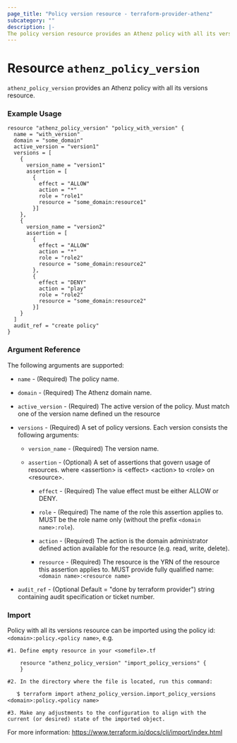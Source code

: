 ```yaml
---
page_title: "Policy version resource - terraform-provider-athenz"
subcategory: ""
description: |-
The policy version resource provides an Athenz policy with all its versions resource.
---
```


# Resource `athenz_policy_version`

`athenz_policy_version` provides an Athenz policy with all its versions resource.

### Example Usage

```hcl
resource "athenz_policy_version" "policy_with_version" {
  name = "with_version"
  domain = "some_domain"
  active_version = "version1"
  versions = [
    {
      version_name = "version1"
      assertion = [
        {
          effect = "ALLOW"
          action = "*"
          role = "role1"
          resource = "some_domain:resource1"
        }]
    },
    {
      version_name = "version2"
      assertion = [
        {
          effect = "ALLOW"
          action = "*"
          role = "role2"
          resource = "some_domain:resource2"
        },
        {
          effect = "DENY"
          action = "play"
          role = "role2"
          resource = "some_domain:resource2"
        }]
    }
  ]
  audit_ref = "create policy"
}
```

### Argument Reference

The following arguments are supported:

- `name` - (Required) The policy name.

- `domain` - (Required) The Athenz domain name.

- `active_version` - (Required) The active version of the policy. Must match one of the version name defined un the resource

- `versions` - (Required) A set of policy versions. Each version consists the following arguments:

    - `version_name` - (Required) The version name.

    - `assertion` - (Optional) A set of assertions that govern usage of resources. where <assertion\> is <effect\> <action\> to <role\> on <resource\>.

        - `effect` - (Required) The value effect must be either ALLOW or DENY.

        - `role` - (Required) The name of the role this assertion applies to. MUST be the role name only (without the prefix `<domain name>:role`).

        - `action` - (Required) The action is the domain administrator defined action available for the resource (e.g. read, write, delete).

        - `resource` - (Required) The resource is the YRN of the resource this assertion applies to. MUST provide fully qualified name: `<domain name>:<resource name>`


- `audit_ref` - (Optional Default = "done by terraform provider")  string containing audit specification or ticket number.


### Import
Policy with all its versions resource can be imported using the policy id: `<domain>:policy.<policy name>`, e.g.

```hcl
#1. Define empty resource in your <somefile>.tf

    resource "athenz_policy_version" "import_policy_versions" {
    }

#2. In the directory where the file is located, run this command:

   ֿ$ terraform import athenz_policy_version.import_policy_versions <domain>:policy.<policy name>

#3. Make any adjustments to the configuration to align with the current (or desired) state of the imported object.
```
For more information: https://www.terraform.io/docs/cli/import/index.html